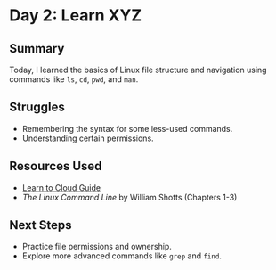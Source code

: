 # Day 2: Learn XYZ

## Summary
Today, I learned the basics of Linux file structure and navigation using commands like `ls`, `cd`, `pwd`, and `man`.

## Struggles
- Remembering the syntax for some less-used commands.
- Understanding certain permissions.

## Resources Used
- [Learn to Cloud Guide](https://learntocloud.guide/)
- *The Linux Command Line* by William Shotts (Chapters 1-3)

## Next Steps
- Practice file permissions and ownership.
- Explore more advanced commands like `grep` and `find`.

